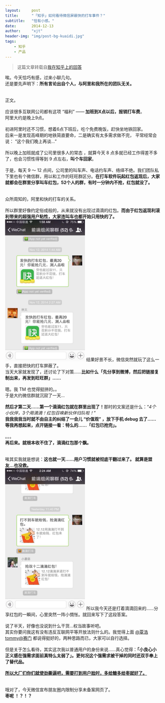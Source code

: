 ```yaml
---
layout:     post
title:      "「知乎」如何看待微信屏蔽快的打车事件？"
subtitle:   "恰有小感。"
date:       2014-12-13
author:     "xjt"
header-img: "img/post-bg-kuaidi.jpg"
tags:
    - 知乎
    - 产品
---
```


> 这篇文章转载自[我在知乎上的回答](http://www.zhihu.com/question/26774049/answer/35041458)


<div>
    唉。今天恰巧有感，过来小聊几句。
    <br>还是要先声明下：<b>所有言论出自个人，与阿里和我所在的团队无关。</b>
    <br>
    <br>
    <br>正文。
    <br>
    <br>应该很多互联网公司都有这项 “福利” ——<b> 加班到X点以后，报销打车费</b>。
    <br>阿里大约是晚上9点。
    <br>
    <br>初进阿里时还不习惯，想着6点下班后，吃个免费晚饭，赶快坐地铁回家。
    <br>后来一是发现高峰期的地铁简直要命，二是确实有太多需求做不完， 平常经常会说： “这个我们晚上再谈…”
    <br>
    <br>所以晚上加班就成了公司里很多人的常态 ，就算今天 8 点多就已经工作得差不多了，也会习惯性得等到 9 点左右，<b>叫个车回家</b>。
    <br>
    <br>于是，每天 9 ～ 12 点间，公司里的叫车声、电话约车声、络绎不绝。我们团队私下里也有个微信群，用以和工作的旺旺群区分。<b>在打车软件玩起红包返现后，大家就都会在群里分享叫车红包，52个人的群，有时一分钟内不抢，红包就没了。</b>
    <br>
    <br>
    <br>众所周知的，阿里和快的打车的关系。
    <br>
    <br>所以群里好像约定俗成般的，从来就没有出现过滴滴的红包。<b>而由于红包返现利滚利带来的超强用户粘性，大家连叫车也都开始只用快的了。</b>
    <br>
    <img class="shadow" src="/img/in-post/post-kuaidi-1.jpg" width="260">
    结果好景不长，微信突然就玩了这么一手，直接把快的打车屏蔽了。
    <br>当天大家就发现了，还讨论了下对策……<b>比如什么「先分享到微博，然后把链接复制出来，再发到旺旺群」……</b>
    <br>
    <br>嗯。我 TM 也觉得挺拼的。。
    <br>于是大约微信群就沉寂了一天…
    <br>
    <br><b>然后才第二天……第一个滴滴红包就在群里出现了！</b>那时的文案还是什么：“<i>4个小伙伴，3个用滴滴！红包召唤新伙伴归队啦！</i>”
    <br><b>我我我我当时就不由自主的纠结了一会儿 “价值观” ，放下手机 debug 去了……</b>
    <br><b>等我再想起来，点开链接一看：特么的……「红包已抢完」。</b>
    <br>
    <br>。。。
    <br><b>再后来。</b><b>就根本收不住了，滴滴红包那个飘。</b>
    <br>
    <br>
    <br>唉其实我就是想说：<b>这也就一天……用户习惯就被彻底干翻过来了。 就算是盟友…也没救。</b>
    <br>
    <img class="shadow" src="/img/in-post/post-kuaidi-2.jpg" width="260">
    所以我今天还是打着滴滴回来的……分享红包的一瞬间，心里突然一阵小惆怅。就回来写下了这段答案。
    <br>
    <br>说了半天，好像也没说到什么干货…权当故事听吧。
    <br>其实你要问我这有没有违反互联网平等开放法则什么的。我觉得上面 <a data-hash="8f7d284bb1a97deaa4533a6190206ecb" href="http://www.zhihu.com/people/8f7d284bb1a97deaa4533a6190206ecb" class="member_mention" data-editable="true" data-title="@覃浩tommy" data-tip="p$b$8f7d284bb1a97deaa4533a6190206ecb">@覃浩tommy</a><a data-hash="43d639a3d763d3dad948e0bc4c645eec" href="http://www.zhihu.com/people/43d639a3d763d3dad948e0bc4c645eec" class="member_mention" data-editable="true" data-title="@赛门" data-tip="p$b$43d639a3d763d3dad948e0bc4c645eec">@赛门</a> 都说得挺好的，两种思路而已，大家可以自行选择。
    <br>
    <br>但是关于怎么看待，其实这次我以普通用户的身份来说……真心觉得：<b>「小良心小正义感在强需求面前真特么太弱了」</b><b>。</b><b>更何况这个强需求被干掉的同时还双手奉上了替代品。</b>
    <br>
    <br><b><u>所以大厂们你们就使劲撕逼吧，需要打到用户脸时，多给糖多给枣就好了。</u></b>
    <br>
    <br>
    <br>哦对了，今天微信宣布朋友圈内限制分享未备案网页了。
    <br><b>枣呢 ！？！？</b>
    <br>
    <br>
</div>

